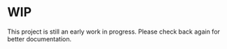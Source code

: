 # WIP

This project is still an early work in progress. Please check back again for better documentation.
